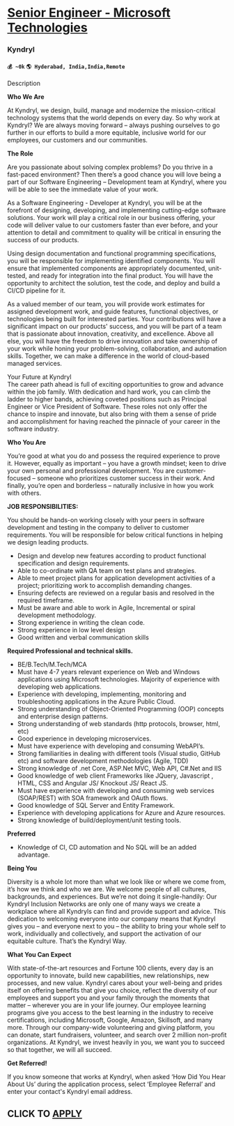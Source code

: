 # [Senior Engineer - Microsoft Technologies](https://www.remotewlb.com/apply/senior-engineer-microsoft-technologies)  
### Kyndryl  
#### `💰 ~0k` `🌎 Hyderabad, India,India,Remote`  

Description

**Who We Are**

At Kyndryl, we design, build, manage and modernize the mission-critical technology systems that the world depends on every day. So why work at Kyndryl? We are always moving forward – always pushing ourselves to go further in our efforts to build a more equitable, inclusive world for our employees, our customers and our communities.

  
 **The Role**

Are you passionate about solving complex problems? Do you thrive in a fast-paced environment? Then there’s a good chance you will love being a part of our Software Engineering – Development team at Kyndryl, where you will be able to see the immediate value of your work.  
  
As a Software Engineering - Developer at Kyndryl, you will be at the forefront of designing, developing, and implementing cutting-edge software solutions. Your work will play a critical role in our business offering, your code will deliver value to our customers faster than ever before, and your attention to detail and commitment to quality will be critical in ensuring the success of our products.  
  
Using design documentation and functional programming specifications, you will be responsible for implementing identified components. You will ensure that implemented components are appropriately documented, unit-tested, and ready for integration into the final product. You will have the opportunity to architect the solution, test the code, and deploy and build a CI/CD pipeline for it.  
  
As a valued member of our team, you will provide work estimates for assigned development work, and guide features, functional objectives, or technologies being built for interested parties. Your contributions will have a significant impact on our products' success, and you will be part of a team that is passionate about innovation, creativity, and excellence. Above all else, you will have the freedom to drive innovation and take ownership of your work while honing your problem-solving, collaboration, and automation skills. Together, we can make a difference in the world of cloud-based managed services.  
  
Your Future at Kyndryl  
The career path ahead is full of exciting opportunities to grow and advance within the job family. With dedication and hard work, you can climb the ladder to higher bands, achieving coveted positions such as Principal Engineer or Vice President of Software. These roles not only offer the chance to inspire and innovate, but also bring with them a sense of pride and accomplishment for having reached the pinnacle of your career in the software industry.

  
 **Who You Are**

You’re good at what you do and possess the required experience to prove it. However, equally as important – you have a growth mindset; keen to drive your own personal and professional development. You are customer-focused – someone who prioritizes customer success in their work. And finally, you’re open and borderless – naturally inclusive in how you work with others.

 **JOB RESPONSIBILITIES:**

You should be hands-on working closely with your peers in software development and testing in the company to deliver to customer requirements. You will be responsible for below critical functions in helping we design leading products.

  * Design and develop new features according to product functional specification and design requirements.
  * Able to co-ordinate with QA team on test plans and strategies.
  * Able to meet project plans for application development activities of a project; prioritizing work to accomplish demanding changes.
  * Ensuring defects are reviewed on a regular basis and resolved in the required timeframe.
  * Must be aware and able to work in Agile, Incremental or spiral development methodology.
  * Strong experience in writing the clean code.
  * Strong experience in low level design
  * Good written and verbal communication skills

 **Required Professional and technical skills.**

  * BE/B.Tech/M.Tech/MCA
  * Must have 4-7 years relevant experience on Web and Windows applications using Microsoft technologies. Majority of experience with developing web applications.
  * Experience with developing, implementing, monitoring and troubleshooting applications in the Azure Public Cloud.
  * Strong understanding of Object-Oriented Programming (OOP) concepts and enterprise design patterns.
  * Strong understanding of web standards (http protocols, browser, html, etc)
  * Good experience in developing microservices.
  * Must have experience with developing and consuming WebAPI’s.
  * Strong familiarities in dealing with different tools (Visual studio, GitHub etc) and software development methodologies (Agile, TDD)
  * Strong knowledge of .net Core, ASP.Net MVC, Web API, C#.Net and IIS
  * Good knowledge of web client Frameworks like JQuery, Javascript , HTML, CSS and Angular JS/ Knockout JS/ React JS.
  * Must have experience with developing and consuming web services (SOAP/REST) with SOA framework and OAuth flows.
  * Good knowledge of SQL Server and Entity Framework.
  * Experience with developing applications for Azure and Azure resources.
  * Strong knowledge of build/deployment/unit testing tools.

 **Preferred**

  * Knowledge of CI, CD automation and No SQL will be an added advantage.

  
 **Being You**

Diversity is a whole lot more than what we look like or where we come from, it’s how we think and who we are. We welcome people of all cultures, backgrounds, and experiences. But we’re not doing it single-handily: Our Kyndryl Inclusion Networks are only one of many ways we create a workplace where all Kyndryls can find and provide support and advice. This dedication to welcoming everyone into our company means that Kyndryl gives you – and everyone next to you – the ability to bring your whole self to work, individually and collectively, and support the activation of our equitable culture. That’s the Kyndryl Way.

  
 **What You Can Expect**

With state-of-the-art resources and Fortune 100 clients, every day is an opportunity to innovate, build new capabilities, new relationships, new processes, and new value. Kyndryl cares about your well-being and prides itself on offering benefits that give you choice, reflect the diversity of our employees and support you and your family through the moments that matter – wherever you are in your life journey. Our employee learning programs give you access to the best learning in the industry to receive certifications, including Microsoft, Google, Amazon, Skillsoft, and many more. Through our company-wide volunteering and giving platform, you can donate, start fundraisers, volunteer, and search over 2 million non-profit organizations. At Kyndryl, we invest heavily in you, we want you to succeed so that together, we will all succeed.

 **Get Referred!**

If you know someone that works at Kyndryl, when asked ‘How Did You Hear About Us’ during the application process, select ‘Employee Referral’ and enter your contact's Kyndryl email address.

  
## CLICK TO [APPLY](https://www.remotewlb.com/apply/senior-engineer-microsoft-technologies)


